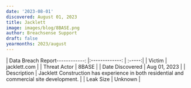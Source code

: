 ```yaml
---
date: '2023-08-01'
discovered: August 01, 2023
title: Jacklett
image: images/blog/8BASE.png
author: Breachsense Support
draft: false
yearmonths: 2023/august
---
```


| Data Breach Report------------:     |:-------------:    | :-----:|
| Victim      | jacklett.com      | 
| Threat Actor      | 8BASE      | 
| Date Discovered      | Aug 01, 2023      | 
| Description      | Jacklett Construction has experience in both residential and commercial site development.      | 
| Leak Size      | Unknown      | 

